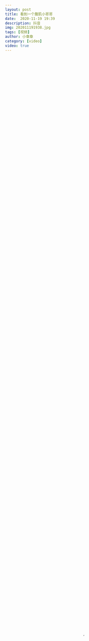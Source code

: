 ```yaml
---
layout: post
title: 看到一个腹肌小哥哥
date:  2020-11-19 19:39
description: 抖音
img: 202011191938.jpg
tags: [视频]
author: 小章章
category: [video]
video: true
---
```

<video controls preload="auto" poster="/assets/img/202011191938.jpg" width="100%" height="100%" src="https://www.wmnhw.workers.dev/0:/%E5%B8%85%E5%93%A5%E8%A7%86%E9%A2%91/%E5%B0%8F%E7%AB%A0%E7%AB%A0/%E7%9C%8B%E5%88%B0%E4%B8%80%E4%B8%AA%E8%85%B9%E8%82%8C%E5%B0%8F%E5%93%A5%E5%93%A5.mp4"></video>
     
